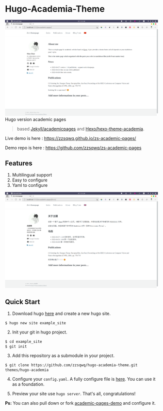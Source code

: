# Hugo-Academia-Theme
![demo-en](static/images/demo-en.png)
Hugo version academic pages

> based [Jekyll/academicpages](https://github.com/academicpages/academicpages.github.io) and [Hexo/hexo-theme-academia](https://github.com/PhosphorW/hexo-theme-academia).

Live demo is here : https://zzsqwq.github.io/zs-academic-pages/

Demo repo is here : https://github.com/zzsqwq/zs-academic-pages


## Features
1. Multilingual support
2. Easy to configure
3. Yaml to configure

![demo-cn](static/images/demo-zh_cn.png)

## Quick Start
1. Download hugo [here](https://github.com/gohugoio/hugo/releases) and create a new hugo site.
```shell
$ hugo new site example_site
```
2. Init your git in hugo project.
```shell
$ cd example_site
$ git init
```
3. Add this repository as a submodule in your project.
```shell
$ git clone https://github.com/zzsqwq/hugo-academia-theme.git themes/hugo-academia
```

4. Configure your `config.yaml`. A fully configure file is [here](https://github.com/zzsqwq/academic-pages-demo/blob/master/config.yaml). You can use it as a foundation.

5. Preview your site use `hugo server`. That's all, congratulations!

**Ps:** You can also pull down or fork [academic-pages-demo](https://github.com/zzsqwq/academic-pages-demo) and configure it.